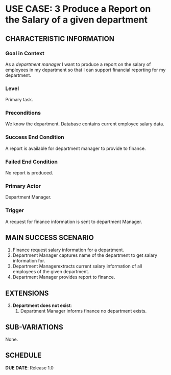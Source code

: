 # USE CASE: 3 Produce a Report on the Salary of a given department

## CHARACTERISTIC INFORMATION

### Goal in Context

As a *department manager* I want to produce a report on the salary of employees in my department so that I can support financial reporting for my department.
### Level

Primary task.

### Preconditions

We know the department.  Database contains current employee salary data.

### Success End Condition

A report is available for department manager to provide to finance.

### Failed End Condition

No report is produced.

### Primary Actor

Department Manager.

### Trigger

A request for finance information is sent to department Manager.

## MAIN SUCCESS SCENARIO

1. Finance request salary information for a department.
2. Department Manager captures name of the department to get salary information for.
3. Department Managerextracts current salary information of all employees of the given department.
4. Department Manager provides report to finance.

## EXTENSIONS

3. **Department does not exist**:
    1. Department Manager informs finance no department exists.

## SUB-VARIATIONS

None.

## SCHEDULE

**DUE DATE**: Release 1.0